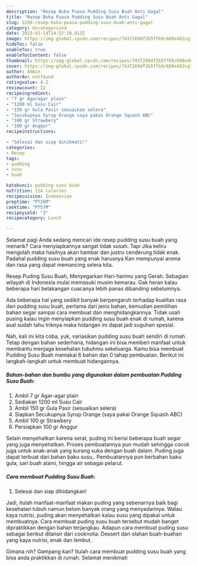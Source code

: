 ```yaml
---
description: "Resep Buka Puasa Pudding Susu Buah Anti Gagal"
title: "Resep Buka Puasa Pudding Susu Buah Anti Gagal"
slug: 1298-resep-buka-puasa-pudding-susu-buah-anti-gagal
category: Uncategorized
date: 2023-01-14T14:52:10.813Z
image: https://img-global.cpcdn.com/recipes/7437269df2b5ffb9/680x482cq70/pudding-susu-buah-foto-resep-utama.jpg
hideToc: false
enableToc: true
enableTocContent: false
thumbnail: https://img-global.cpcdn.com/recipes/7437269df2b5ffb9/680x482cq70/pudding-susu-buah-foto-resep-utama.jpg
cover: https://img-global.cpcdn.com/recipes/7437269df2b5ffb9/680x482cq70/pudding-susu-buah-foto-resep-utama.jpg
author: Admin
authorAv: notfound
ratingvalue: 4.2
reviewcount: 22
recipeingredient:
- "7 gr Agaragar plain"
- "1200 ml Susu Cair"
- "150 gr Gula Pasir sesuaikan selera"
- "Secukupnya Syrup Orange saya pakai Orange Squash ABC"
- "100 gr Strawbery"
- "100 gr Anggur"
recipeinstructions:

- "Selesai dan siap dinikmati!"
categories:
- Resep
tags:
- pudding
- susu
- buah

katakunci: pudding susu buah 
nutrition: 114 calories
recipecuisine: Indonesian
preptime: "PT26M"
cooktime: "PT57M"
recipeyield: "3"
recipecategory: Lunch

---
```



Selamat pagi Anda sedang mencari ide resep pudding susu buah yang menarik? Cara menyiapkannya sangat tidak susah. Tapi Jika keliru mengolah maka hasilnya akan hambar dan justru cenderung tidak enak. Padahal pudding susu buah yang enak harusnya Kan mempunyai aroma dan rasa yang dapat memancing selera kita.


Resep Puding Susu Buah, Menyegarkan Hari-harimu yang Gerah. Sebagian wilayah di Indonesia mulai memasuki musim kemarau. Gak heran kalau beberapa hari belakangan cuacanya lebih panas dibanding sebelumnya.

Ada beberapa hal yang sedikit banyak berpengaruh terhadap kualitas rasa dari pudding susu buah, pertama dari jenis bahan, kemudian pemilihan bahan segar sampai cara membuat dan menghidangkannya. Tidak usah pusing kalau ingin menyiapkan pudding susu buah enak di rumah, karena asal sudah tahu triknya maka hidangan ini dapat jadi suguhan spesial.


Nah, kali ini kita coba, yuk, variasikan pudding susu buah sendiri di rumah. Tetap dengan bahan sederhana, hidangan ini bisa memberi manfaat untuk membantu menjaga kesehatan tubuhmu sekeluarga. Kamu bisa membuat Pudding Susu Buah memakai 6 bahan dan 0 tahap pembuatan. Berikut ini langkah-langkah untuk membuat hidangannya.

<!--inarticleads1-->

##### Bahan-bahan dan bumbu yang digunakan dalam pembuatan Pudding Susu Buah:

1. Ambil 7 gr Agar-agar plain
1. Sediakan 1200 ml Susu Cair
1. Ambil 150 gr Gula Pasir (sesuaikan selera)
1. Siapkan Secukupnya Syrup Orange (saya pakai Orange Squash ABC)
1. Ambil 100 gr Strawbery
1. Persiapkan 100 gr Anggur


Selain menyehatkan karena serat, puding ini berisi beberapa buah segar yang juga menyehatkan. Proses pembuatannya pun mudah sehingga cocok juga untuk anak-anak yang kurang suka dengan buah dalam. Puding juga dapat terbuat dari bahan baku susu,. Pembuatannya pun berbahan baku gula, sari buah alami, hingga air sebagai pelarut. 

<!--inarticleads2-->

##### Cara membuat Pudding Susu Buah:


1. Selesai dan siap dihidangkan!

Jadi, itulah manfaat-manfaat makan puding yang sebenarnya baik bagi kesehatan tubuh namun belum banyak orang yang menyadarinya. Walau kaya nutrisi, puding akan menyehatkan kalau susu yang dipakai untuk membuatnya. Cara membuat puding susu buah tersebut mudah banget dipraktikkan dengan bahan terjangkau. Adapun cara membuat puding susu sebagai berikut dilansir dari cooknolia. Dessert dari olahan buah-buahan yang kaya nutrisi, enak dan lembut. 

Gimana nih? Gampang kan? Itulah cara membuat pudding susu buah yang bisa anda praktikkan di rumah. Selamat menikmati
